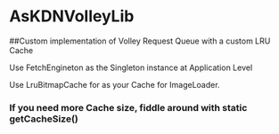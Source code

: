# AsKDNVolleyLib

##Custom implementation of Volley Request Queue with a custom LRU Cache

Use FetchEngineton as the Singleton instance at Application Level

Use LruBitmapCache for as your Cache for ImageLoader.
### If you need more Cache size, fiddle around with static getCacheSize() 



